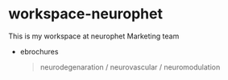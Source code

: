 # workspace-neurophet

This is my workspace at neurophet Marketing team
- ebrochures
  > neurodegenaration / neurovascular / neuromodulation
